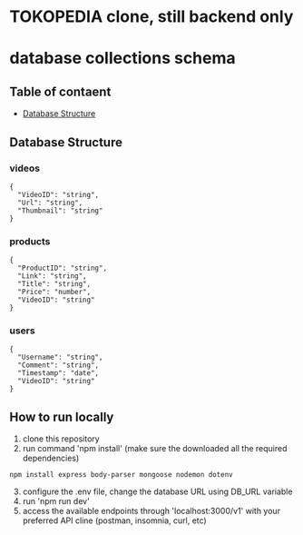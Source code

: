 # TOKOPEDIA clone, still backend only
# database collections schema 

## Table of contaent
* [Database Structure](#database-structure)

## Database Structure
### videos
```
{
  "VideoID": "string",
  "Url": "string",
  "Thumbnail": "string"
}

```
### products 
```
{
  "ProductID": "string",
  "Link": "string",
  "Title": "string",
  "Price": "number",
  "VideoID": "string"
}
```

### users
```
{
  "Username": "string",
  "Comment": "string",
  "Timestamp": "date",
  "VideoID": "string"
}
```

## How to run locally
1. clone this repository
2. run command 'npm install'
 (make sure the downloaded all the required dependencies) 
 ```
 npm install express body-parser mongoose nodemon dotenv
 ```
3. configure the .env file, change the database URL using DB_URL variable
4. run 'npm run dev'
5. access the available endpoints through 'localhost:3000/v1' with your preferred API cline (postman, insomnia, curl, etc)
